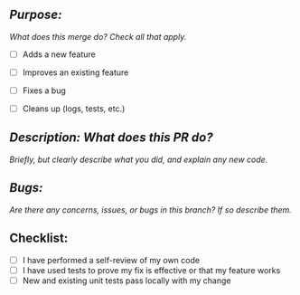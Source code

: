 ## *Purpose:*
*What does this merge do? Check all that apply.*
- [ ] Adds a new feature
- [ ] Improves an existing feature
- [ ] Fixes a bug
- [ ] Cleans up (logs, tests, etc.)


## *Description: What does this PR do?*
*Briefly, but clearly describe what you did, and explain any new code.*


## *Bugs:*
*Are there any concerns, issues, or bugs in this branch? If so describe them.*


## Checklist:
- [ ] I have performed a self-review of my own code
- [ ] I have used tests to prove my fix is effective or that my feature works
- [ ] New and existing unit tests pass locally with my change
